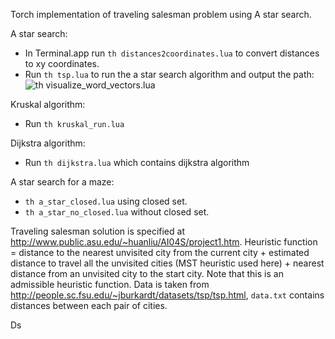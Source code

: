 Torch implementation of traveling salesman problem using A star search.

A star search:
- In Terminal.app run `th distances2coordinates.lua` to convert distances to xy coordinates.
- Run `th tsp.lua` to run the a star search algorithm and output the path: ![th visualize_word_vectors.lua](https://github.com/vivanov879/traveling_salesman/blob/master/tsp_solution.png)

Kruskal algorithm:
- Run `th kruskal_run.lua`


Dijkstra algorithm:
- Run `th dijkstra.lua` which contains dijkstra algorithm


A star search for a maze:
- `th a_star_closed.lua` using closed set.
- `th a_star_no_closed.lua` without closed set.




Traveling salesman solution is specified at http://www.public.asu.edu/~huanliu/AI04S/project1.htm. Heuristic function = distance to the nearest unvisited city from the current city + estimated distance to travel all the unvisited cities (MST heuristic used here) + nearest distance from an unvisited city to the start city. Note that this is an admissible heuristic function.
Data is taken from http://people.sc.fsu.edu/~jburkardt/datasets/tsp/tsp.html, `data.txt` contains distances between each pair of cities.

Ds

